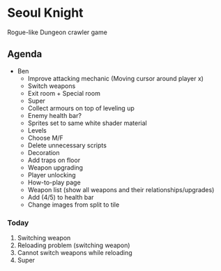 # Seoul Knight
Rogue-like Dungeon crawler game

## Agenda
* Ben
  * Improve attacking mechanic (Moving cursor around player x)
  * Switch weapons
  * Exit room + Special room
  * Super
  * Collect armours on top of leveling up
  * Enemy health bar?
  * Sprites set to same white shader material
  * Levels
  * Choose M/F
  * Delete unnecessary scripts
  * Decoration
  * Add traps on floor
  * Weapon upgrading
  * Player unlocking
  * How-to-play page
  * Weapon list (show all weapons and their relationships/upgrades)
  * Add (4/5) to health bar
  * Change images from split to tile

### Today
1. Switching weapon
2. Reloading problem (switching weapon)
3. Cannot switch weapons while reloading
4. Super



